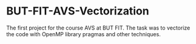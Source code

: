 # BUT-FIT-AVS-Vectorization
The first project for the course AVS at BUT FIT. The task was to vectorize the code with OpenMP library pragmas and other techniques.

